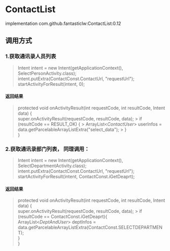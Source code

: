 # ContactList
implementation com.github.fantasticlw:ContactList:0.12

## 调用方式

### 1.获取通讯录人员列表
>Intent intent = new Intent(getApplicationContext(), SelectPersonActivity.class);                                                         
>intent.putExtra(ContactConst.ContactUrl, "requestUrl");                                                                                   
>startActivityForResult(intent, 0);

#### 返回结果
>protected void onActivityResult(int requestCode, int resultCode, Intent data) {                                                           
>    super.onActivityResult(requestCode, resultCode, data);                                                                               >      if (resultCode == RESULT_OK) {                                                                                                     >         ArrayList<*ContactUser*> userInfos = data.getParcelableArrayListExtra("select_data");                                           >       }                                                                                                                                 
>}
    
### 2.获取通讯录部门列表， 同理调用：
>Intent intent = new Intent(getApplicationContext(), SelectDepartmentActivity.class);                                                     
>intent.putExtra(ContactConst.ContactUrl, "requestUrl");                                                                                   
>startActivityForResult(intent, ContactConst.iGetDeaprt);                                                                                 

#### 返回结果
>protected void onActivityResult(int requestCode, int resultCode, Intent data) {                                                           
>    super.onActivityResult(requestCode, resultCode, data);                                                                               >    if (resultCode == ContactConst.iGetDeaprt){                                                                                           
>       ArrayList<*DeptAndUser*> deptInfos = data.getParcelableArrayListExtra(ContactConst.SELECTDEPARTMENT);                            
>    }                                                                                                                                     
>}                                                                                                                                         



